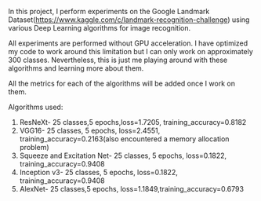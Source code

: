 In this project, I perform experiments on the Google Landmark Dataset(https://www.kaggle.com/c/landmark-recognition-challenge) using various Deep Learning algorithms for image recognition. 

All experiments are performed without GPU acceleration. I have optimized my code to work around this limitation but I can only work on approximately 300 classes. Nevertheless, this is just me playing around with these algorithms and learning more about them.

All the metrics for each of the algorithms will be added once I work on them.

Algorithms used:
1. ResNeXt- 25 classes,5 epochs,loss=1.7205, training_accuracy=0.8182
2. VGG16- 25 classes, 5 epochs, loss=2.4551, training_accuracy=0.2163(also encountered a memory allocation problem)
3. Squeeze and Excitation Net- 25 classes, 5 epochs, loss=0.1822, training_accuracy=0.9408
4. Inception v3- 25 classes, 5 epochs, loss=0.1822, training_accuracy=0.9408
5. AlexNet- 25 classes,5 epochs, loss=1.1849,training_accuracy=0.6793
